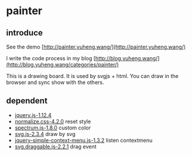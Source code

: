 # painter

## introduce
See the demo [http://painter.yuheng.wang/](http://painter.yuheng.wang/)

I write the code process in my blog [http://blog.yuheng.wang/](http://blog.yuheng.wang/categories/painter/)

This is a drawing board. It is used by svgjs + html. 
You can draw in the browser and sync show with the others.

## dependent
- [jquery.js-1.12.4](https://github.com/jquery/jquery) 
- [normalize.css-4.2.0](https://github.com/necolas/normalize.css) reset style
- [spectrum.js-1.8.0](https://github.com/bgrins/spectrum) custom color
- [svg.js-2.3.4](https://github.com/wout/svg.js) draw by svg
- [jquery-simple-context-menu.js-1.3.2](https://github.com/joewalnes/jquery-simple-context-menu) listen contextmenu
- [svg.draggable.js-2.2.1](https://github.com/wout/svg.draggable.js) drag event
